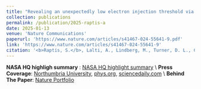 ```yaml
---
title: "Revealing an unexpectedly low electron injection threshold via reinforced shock acceleration"
collection: publications
permalink: /publication/2025-raptis-a
date: 2025-01-13
venue: 'Nature Communications'
paperurl: 'https://www.nature.com/articles/s41467-024-55641-9.pdf'
link: 'https://www.nature.com/articles/s41467-024-55641-9'
citation: '<b>Raptis, S.</b>, Lalti, A., Lindberg, M., Turner, D. L., Caprioli, D., & Burch, J. L. (2025). Revealing an unexpectedly low electron injection threshold via reinforced shock acceleration. Nature Communications, 16(1), 488 https://doi.org/10.1038/s41467-024-55641-9'
---
```

**NASA HQ highligh summary** :  [NASA HQ highlight summary](https://savvasraptis.github.io/files/papers/2025/Science_highlight_MMS_Raptis25NatCom.pdf) \\
**Press Coverage**: [Northumbria University](https://www.mynewsdesk.com/uk/northumbria-university/pressreleases/new-study-unveils-breakthrough-in-understanding-cosmic-particle-accelerators-3363295), [phys.org](https://phys.org/news/2025-01-cosmic-unraveling-mystery-electron.html), [sciencedaily.com](https://www.sciencedaily.com/releases/2025/01/250113134429.htm) \\
**Behind The Paper**: [Nature Portfolio](https://communities.springernature.com/posts/shocks-acceleration-electrons-from-sun-to-earth)

